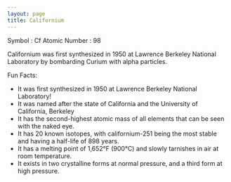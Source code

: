```yaml
---
layout: page
title: Californium
---
```


Symbol : Cf
Atomic Number : 98

Californium was first synthesized in 1950 at Lawrence Berkeley National Laboratory by bombarding Curium with alpha particles. 

Fun Facts:
- It was first synthesized in 1950 at Lawrence Berkeley National Laboratory! 
- It was named after the state of California and the University of California, Berkeley
- It has the second-highest atomic mass of all elements that can be seen with the naked eye. 
- It has 20 known isotopes, with californium-251 being the most stable and having a half-life of 898 years. 
- It has a melting point of 1,652°F (900°C) and slowly tarnishes in air at room temperature. 
- It exists in two crystalline forms at normal pressure, and a third form at high pressure. 